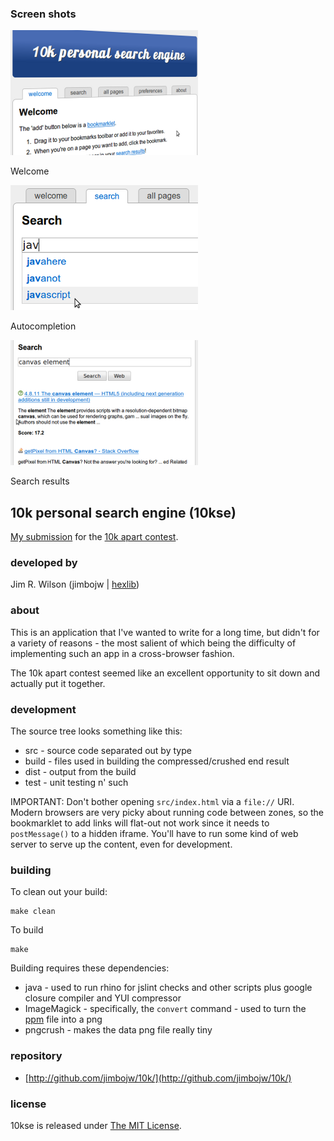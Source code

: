 <div class="new-comments right">
<h3>Screen shots</h3>
<div class="comment">
<p><img src="http://github.com/jimbojw/10k/raw/master/screenshots/welcome.png" /></p>
<p>Welcome</p>
</div>
<div class="comment">
<p><img src="http://github.com/jimbojw/10k/raw/master/screenshots/autocomplete.png" /></p>
<p>Autocompletion</p>
</div>
<div class="comment">
<p><img src="http://github.com/jimbojw/10k/raw/master/screenshots/search.png" /></p>
<p>Search results</p>
</div>
</div>

## 10k personal search engine (10kse)

[My submission](http://10k.aneventapart.com/Entry/251) for the [10k apart contest](http://10k.aneventapart.com/).

### developed by

Jim R. Wilson (jimbojw | [hexlib](http://twitter.com/hexlib))

### about

This is an application that I've wanted to write for a long time, but didn't for a variety of reasons - the most salient
of which being the difficulty of implementing such an app in a cross-browser fashion.

The 10k apart contest seemed like an excellent opportunity to sit down and actually put it together.

### development

The source tree looks something like this:

* src - source code separated out by type
* build - files used in building the compressed/crushed end result
* dist - output from the build
* test - unit testing n' such

IMPORTANT: Don't bother opening `src/index.html` via a `file://` URI.  Modern browsers are very picky about running code between zones, so the bookmarklet to add links will flat-out not work since it needs to `postMessage()` to a hidden iframe.  You'll have to run some kind of web server to serve up the content, even for development.

### building

To clean out your build:

    make clean

To build

    make
    
Building requires these dependencies:

* java - used to run rhino for jslint checks and other scripts plus google closure compiler and YUI compressor
* ImageMagick - specifically, the `convert` command - used to turn the [ppm](http://en.wikipedia.org/wiki/Netpbm_format#PPM_example) file into a png
* pngcrush - makes the data png file really tiny

### repository
* [http://github.com/jimbojw/10k/](http://github.com/jimbojw/10k/)

### license

10kse is released under [The MIT License](http://www.opensource.org/licenses/mit-license.php).

